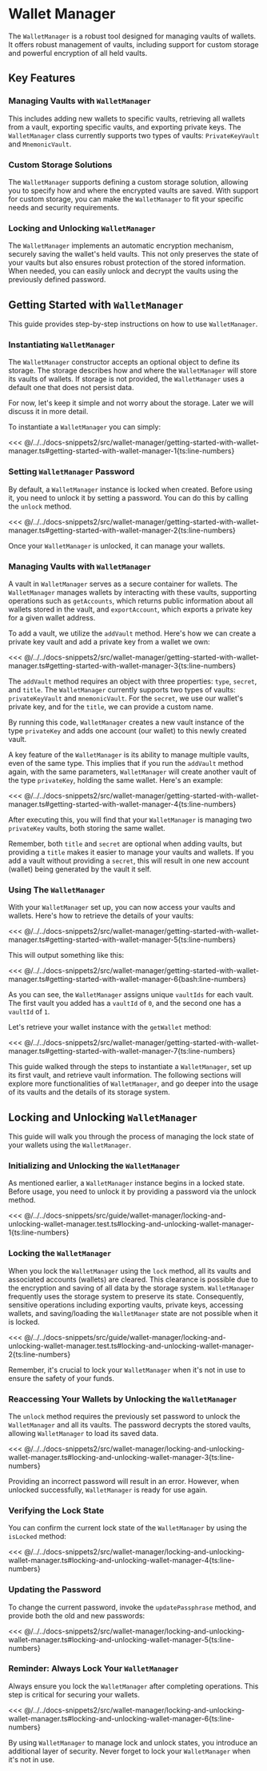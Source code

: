 # Wallet Manager

The `WalletManager` is a robust tool designed for managing vaults of wallets. It offers robust management of vaults, including support for custom storage and powerful encryption of all held vaults.

## Key Features

### Managing Vaults with `WalletManager`

This includes adding new wallets to specific vaults, retrieving all wallets from a vault, exporting specific vaults, and exporting private keys. The `WalletManager` class currently supports two types of vaults: `PrivateKeyVault` and `MnemonicVault`.

### Custom Storage Solutions

The `WalletManager` supports defining a custom storage solution, allowing you to specify how and where the encrypted vaults are saved. With support for custom storage, you can make the `WalletManager` to fit your specific needs and security requirements.

### Locking and Unlocking `WalletManager`

The `WalletManager` implements an automatic encryption mechanism, securely saving the wallet's held vaults. This not only preserves the state of your vaults but also ensures robust protection of the stored information. When needed, you can easily unlock and decrypt the vaults using the previously defined password.

## Getting Started with `WalletManager`

This guide provides step-by-step instructions on how to use `WalletManager`.

### Instantiating `WalletManager`

The `WalletManager` constructor accepts an optional object to define its storage. The storage describes how and where the `WalletManager` will store its vaults of wallets. If storage is not provided, the `WalletManager` uses a default one that does not persist data.

For now, let's keep it simple and not worry about the storage. Later we will discuss it in more detail.

To instantiate a `WalletManager` you can simply:

<<< @/../../docs-snippets2/src/wallet-manager/getting-started-with-wallet-manager.ts#getting-started-with-wallet-manager-1{ts:line-numbers}

### Setting `WalletManager` Password

By default, a `WalletManager` instance is locked when created. Before using it, you need to unlock it by setting a password. You can do this by calling the `unlock` method.

<<< @/../../docs-snippets2/src/wallet-manager/getting-started-with-wallet-manager.ts#getting-started-with-wallet-manager-2{ts:line-numbers}

Once your `WalletManager` is unlocked, it can manage your wallets.

### Managing Vaults with `WalletManager`

A vault in `WalletManager` serves as a secure container for wallets. The `WalletManager` manages wallets by interacting with these vaults, supporting operations such as `getAccounts`, which returns public information about all wallets stored in the vault, and `exportAccount`, which exports a private key for a given wallet address.

To add a vault, we utilize the `addVault` method. Here's how we can create a private key vault and add a private key from a wallet we own:

<<< @/../../docs-snippets2/src/wallet-manager/getting-started-with-wallet-manager.ts#getting-started-with-wallet-manager-3{ts:line-numbers}

The `addVault` method requires an object with three properties: `type`, `secret`, and `title`. The `WalletManager` currently supports two types of vaults: `privateKeyVault` and `mnemonicVault`. For the `secret`, we use our wallet's private key, and for the `title`, we can provide a custom name.

By running this code, `WalletManager` creates a new vault instance of the type `privateKey` and adds one account (our wallet) to this newly created vault.

A key feature of the `WalletManager` is its ability to manage multiple vaults, even of the same type. This implies that if you run the `addVault` method again, with the same parameters, `WalletManager` will create another vault of the type `privateKey`, holding the same wallet. Here's an example:

<<< @/../../docs-snippets2/src/wallet-manager/getting-started-with-wallet-manager.ts#getting-started-with-wallet-manager-4{ts:line-numbers}

After executing this, you will find that your `WalletManager` is managing two `privateKey` vaults, both storing the same wallet.

Remember, both `title` and `secret` are optional when adding vaults, but providing a `title` makes it easier to manage your vaults and wallets. If you add a vault without providing a `secret`, this will result in one new account (wallet) being generated by the vault it self.

### Using The `WalletManager`

With your `WalletManager` set up, you can now access your vaults and wallets. Here's how to retrieve the details of your vaults:

<<< @/../../docs-snippets2/src/wallet-manager/getting-started-with-wallet-manager.ts#getting-started-with-wallet-manager-5{ts:line-numbers}

This will output something like this:

<<< @/../../docs-snippets2/src/wallet-manager/getting-started-with-wallet-manager.ts#getting-started-with-wallet-manager-6{bash:line-numbers}

As you can see, the `WalletManager` assigns unique `vaultIds` for each vault. The first vault you added has a `vaultId` of `0`, and the second one has a `vaultId` of `1`.

Let's retrieve your wallet instance with the `getWallet` method:

<<< @/../../docs-snippets2/src/wallet-manager/getting-started-with-wallet-manager.ts#getting-started-with-wallet-manager-7{ts:line-numbers}

This guide walked through the steps to instantiate a `WalletManager`, set up its first vault, and retrieve vault information. The following sections will explore more functionalities of `WalletManager`, and go deeper into the usage of its vaults and the details of its storage system.

## Locking and Unlocking `WalletManager`

This guide will walk you through the process of managing the lock state of your wallets using the `WalletManager`.

### Initializing and Unlocking the `WalletManager`

As mentioned earlier, a `WalletManager` instance begins in a locked state. Before usage, you need to unlock it by providing a password via the unlock method.

<<< @/../../docs-snippets/src/guide/wallet-manager/locking-and-unlocking-wallet-manager.test.ts#locking-and-unlocking-wallet-manager-1{ts:line-numbers}

### Locking the `WalletManager`

When you lock the `WalletManager` using the `lock` method, all its vaults and associated accounts (wallets) are cleared. This clearance is possible due to the encryption and saving of all data by the storage system. `WalletManager` frequently uses the storage system to preserve its state. Consequently, sensitive operations including exporting vaults, private keys, accessing wallets, and saving/loading the `WalletManager` state are not possible when it is locked.

<<< @/../../docs-snippets/src/guide/wallet-manager/locking-and-unlocking-wallet-manager.test.ts#locking-and-unlocking-wallet-manager-2{ts:line-numbers}

Remember, it's crucial to lock your `WalletManager` when it's not in use to ensure the safety of your funds.

### Reaccessing Your Wallets by Unlocking the `WalletManager`

The `unlock` method requires the previously set password to unlock the `WalletManager` and all its vaults. The password decrypts the stored vaults, allowing `WalletManager` to load its saved data.

<<< @/../../docs-snippets2/src/wallet-manager/locking-and-unlocking-wallet-manager.ts#locking-and-unlocking-wallet-manager-3{ts:line-numbers}

Providing an incorrect password will result in an error. However, when unlocked successfully, `WalletManager` is ready for use again.

### Verifying the Lock State

You can confirm the current lock state of the `WalletManager` by using the `isLocked` method:

<<< @/../../docs-snippets2/src/wallet-manager/locking-and-unlocking-wallet-manager.ts#locking-and-unlocking-wallet-manager-4{ts:line-numbers}

### Updating the Password

To change the current password, invoke the `updatePassphrase` method, and provide both the old and new passwords:

<<< @/../../docs-snippets2/src/wallet-manager/locking-and-unlocking-wallet-manager.ts#locking-and-unlocking-wallet-manager-5{ts:line-numbers}

### Reminder: Always Lock Your `WalletManager`

Always ensure you lock the `WalletManager` after completing operations. This step is critical for securing your wallets.

<<< @/../../docs-snippets2/src/wallet-manager/locking-and-unlocking-wallet-manager.ts#locking-and-unlocking-wallet-manager-6{ts:line-numbers}

By using `WalletManager` to manage lock and unlock states, you introduce an additional layer of security. Never forget to lock your `WalletManager` when it's not in use.
